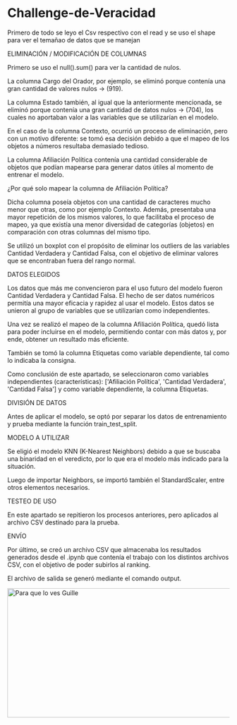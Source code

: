 # Challenge-de-Veracidad

Primero de todo se leyo el Csv respectivo con el read y se uso el shape para ver el temañao de datos que se manejan

ELIMINACIÓN / MODIFICACIÓN DE COLUMNAS

Primero se uso el null().sum() para ver la cantidad de nulos.

La columna Cargo del Orador, por ejemplo, se eliminó porque contenía una gran cantidad de valores nulos → (919).

La columna Estado también, al igual que la anteriormente mencionada, se eliminó porque contenía una gran cantidad de datos nulos → (704), los cuales no aportaban valor a las variables que se utilizarían en el modelo.

En el caso de la columna Contexto, ocurrió un proceso de eliminación, pero con un motivo diferente: se tomó esa decisión debido a que el mapeo de los objetos a números resultaba demasiado tedioso.

La columna Afiliación Política contenía una cantidad considerable de objetos que podían mapearse para generar datos útiles al momento de entrenar el modelo.

¿Por qué solo mapear la columna de Afiliación Política?

Dicha columna poseía objetos con una cantidad de caracteres mucho menor que otras, como por ejemplo Contexto.
Además, presentaba una mayor repetición de los mismos valores, lo que facilitaba el proceso de mapeo, ya que existía una menor diversidad de categorías (objetos) en comparación con otras columnas del mismo tipo.

Se utilizó un boxplot con el propósito de eliminar los outliers de las variables Cantidad Verdadera y Cantidad Falsa, con el objetivo de eliminar valores que se encontraban fuera del rango normal.

DATOS ELEGIDOS

Los datos que más me convencieron para el uso futuro del modelo fueron Cantidad Verdadera y Cantidad Falsa.
El hecho de ser datos numéricos permitía una mayor eficacia y rapidez al usar el modelo.
Estos datos se unieron al grupo de variables que se utilizarían como independientes.

Una vez se realizó el mapeo de la columna Afiliación Política, quedó lista para poder incluirse en el modelo, permitiendo contar con más datos y, por ende, obtener un resultado más eficiente.

También se tomó la columna Etiquetas como variable dependiente, tal como lo indicaba la consigna.

Como conclusión de este apartado, se seleccionaron como variables independientes (características):
['Afiliación Política', 'Cantidad Verdadera', 'Cantidad Falsa']
y como variable dependiente, la columna Etiquetas.

DIVISIÓN DE DATOS

Antes de aplicar el modelo, se optó por separar los datos de entrenamiento y prueba mediante la función train_test_split.

MODELO A UTILIZAR

Se eligió el modelo KNN (K-Nearest Neighbors) debido a que se buscaba una binaridad en el veredicto, por lo que era el modelo más indicado para la situación.

Luego de importar Neighbors, se importó también el StandardScaler, entre otros elementos necesarios.

TESTEO DE USO

En este apartado se repitieron los procesos anteriores, pero aplicados al archivo CSV destinado para la prueba.

ENVÍO

Por último, se creó un archivo CSV que almacenaba los resultados generados desde el .ipynb que contenía el trabajo con los distintos archivos CSV, con el objetivo de poder subirlos al ranking.

El archivo de salida se generó mediante el comando output.

<img width="1133" height="293" alt="Para que lo ves Guille" src="https://github.com/user-attachments/assets/47328123-1705-4154-a161-628e0a9f19c7" />

